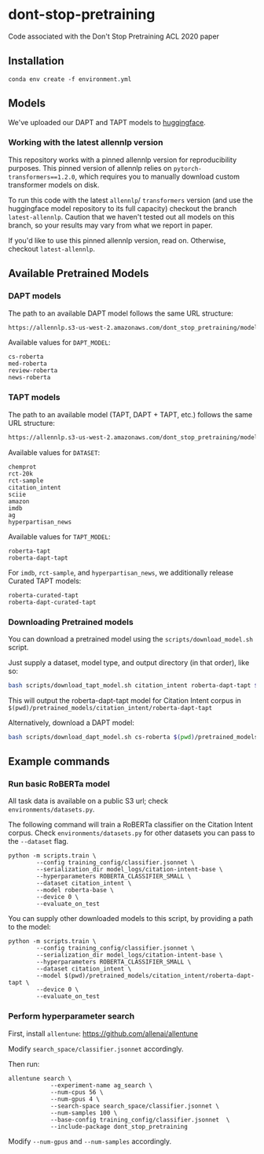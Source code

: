 # dont-stop-pretraining
Code associated with the Don't Stop Pretraining ACL 2020 paper


## Installation

```
conda env create -f environment.yml
```

## Models

We've uploaded our DAPT and TAPT models to [huggingface](https://huggingface.co/allenai).

### Working with the latest allennlp version

This repository works with a pinned allennlp version for reproducibility purposes. This pinned version of allennlp relies on `pytorch-transformers==1.2.0`, which requires you to manually download custom transformer models on disk. 

To run this code with the latest `allennlp`/ `transformers` version (and use the huggingface model repository to its full capacity) checkout the branch `latest-allennlp`. Caution that we haven't tested out all models on this branch, so your results may vary from what we report in paper.

If you'd like to use this pinned allennlp version, read on. Otherwise, checkout `latest-allennlp`.

## Available Pretrained Models


### DAPT models

The path to an available DAPT model follows the same URL structure:

```bash
https://allennlp.s3-us-west-2.amazonaws.com/dont_stop_pretraining/models/$DAPT_MODEL
```

Available values for `DAPT_MODEL`:

```
cs-roberta
med-roberta
review-roberta
news-roberta
```


### TAPT models

The path to an available model (TAPT, DAPT + TAPT, etc.) follows the same URL structure:

```bash
https://allennlp.s3-us-west-2.amazonaws.com/dont_stop_pretraining/models/$DATASET/$TAPT_MODEL
```

Available values for `DATASET`:

```
chemprot
rct-20k
rct-sample
citation_intent
sciie
amazon
imdb
ag
hyperpartisan_news
```

Available values for `TAPT_MODEL`:

```
roberta-tapt
roberta-dapt-tapt
```

For `imdb`, `rct-sample`, and `hyperpartisan_news`, we additionally release Curated TAPT models:

```
roberta-curated-tapt
roberta-dapt-curated-tapt
```

### Downloading Pretrained models

You can download a pretrained model using the `scripts/download_model.sh` script.

Just supply a dataset, model type, and output directory (in that order), like so:

```bash
bash scripts/download_tapt_model.sh citation_intent roberta-dapt-tapt $(pwd)/pretrained_models/citation_intent/roberta-dapt-tapt
```

This will output the roberta-dapt-tapt model for Citation Intent corpus in `$(pwd)/pretrained_models/citation_intent/roberta-dapt-tapt`


Alternatively, download a DAPT model:

```bash
bash scripts/download_dapt_model.sh cs-roberta $(pwd)/pretrained_models/cs-roberta
```

## Example commands

### Run basic RoBERTa model

All task data is available on a public S3 url; check `environments/datasets.py`.

The following command will train a RoBERTa classifier on the Citation Intent corpus. Check `environments/datasets.py` for other datasets you can pass to the `--dataset` flag.

```
python -m scripts.train \
        --config training_config/classifier.jsonnet \
        --serialization_dir model_logs/citation-intent-base \
        --hyperparameters ROBERTA_CLASSIFIER_SMALL \
        --dataset citation_intent \
        --model roberta-base \
        --device 0 \
        --evaluate_on_test
```

You can supply other downloaded models to this script, by providing a path to the model:

```
python -m scripts.train \
        --config training_config/classifier.jsonnet \
        --serialization_dir model_logs/citation-intent-base \
        --hyperparameters ROBERTA_CLASSIFIER_SMALL \
        --dataset citation_intent \
        --model $(pwd)/pretrained_models/citation_intent/roberta-dapt-tapt \
        --device 0 \
        --evaluate_on_test
```

### Perform hyperparameter search

First, install `allentune`: https://github.com/allenai/allentune

Modify `search_space/classifier.jsonnet` accordingly.

Then run:
```
allentune search \
            --experiment-name ag_search \
            --num-cpus 56 \
            --num-gpus 4 \
            --search-space search_space/classifier.jsonnet \
            --num-samples 100 \
            --base-config training_config/classifier.jsonnet  \
            --include-package dont_stop_pretraining
```

Modify `--num-gpus` and `--num-samples` accordingly.